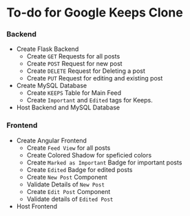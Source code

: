 # To-do for Google Keeps Clone
### Backend
- Create Flask Backend
    - Create `GET` Requests for all posts
    - Create `POST` Request for new post
    - Create `DELETE` Request for Deleting a post
    - Create `PUT` Request for editing and existing post
- Create MySQL Database
    - Create `KEEPS` Table for Main Feed
    - Create `Important` and `Edited` tags for Keeps.
- Host Backend and MySQL Database

### Frontend
- Create Angular Frontend
    - Create `Feed View` for all posts
    - Create Colored Shadow for speficied colors
    - Create `Marked as Important` Badge for important posts
    - Create `Edited` Badge for edited posts
    - Create `New Post` Component
    - Validate Details of `New Post`
    - Create `Edit Post` Component
    - Validate details of `Edited Post`
- Host Frontend